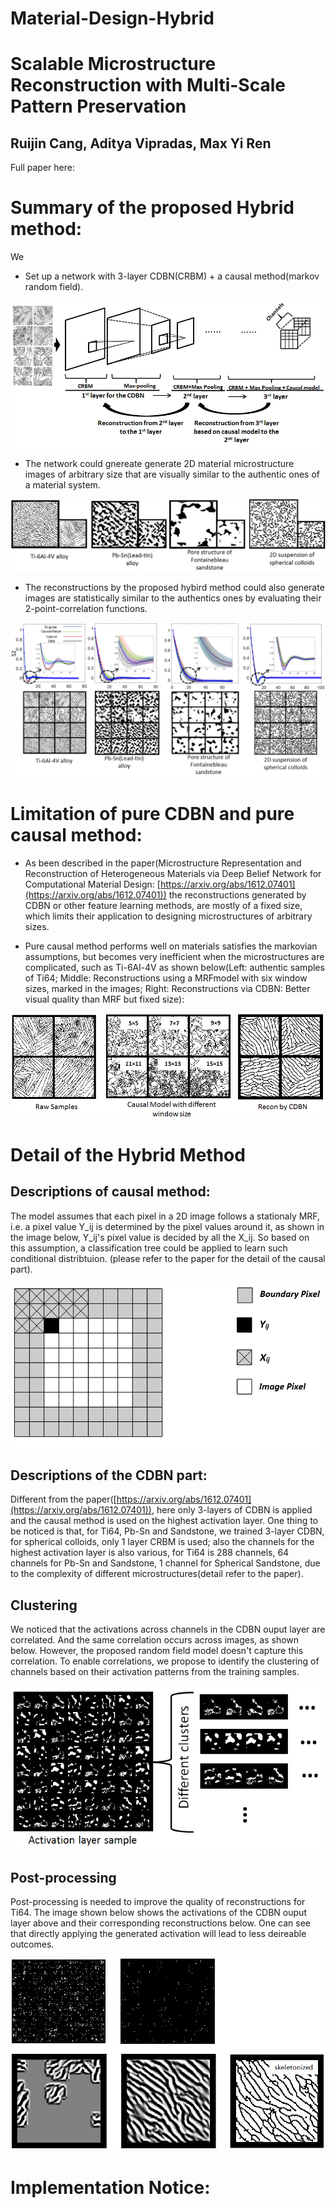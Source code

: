 # Material-Design-Hybrid
# Scalable Microstructure Reconstruction with Multi-Scale Pattern Preservation
## Ruijin Cang, Aditya Vipradas, Max Yi Ren
Full paper here:
# Summary of the proposed Hybrid method:
We
- Set up a network with 3-layer CDBN(CRBM) + a causal method(markov random field).

![](images/configuration.PNG)

- The network could gnereate generate 2D material microstructure images of arbitrary size that are visually similar to the authentic ones of a material system.

![](images/compare_vis.PNG)

- The reconstructions by the proposed hybird method could also generate images are statistically similar to the authentics ones by evaluating their 2-point-correlation functions.

![](images/compare_stat.PNG)

# Limitation of pure CDBN and pure causal method:

- As been described in the paper(Microstructure Representation and Reconstruction of Heterogeneous Materials via Deep Belief Network for Computational Material Design: [https://arxiv.org/abs/1612.07401](https://arxiv.org/abs/1612.07401))
the reconstructions generated by CDBN or other feature learning methods, are mostly of a fixed size, which limits their application to designing microstructures of arbitrary sizes.

- Pure causal method performs well on materials satisfies the markovian assumptions, but becomes very inefficient when the microstructures are complicated, 
such as Ti-6Al-4V as shown below(Left: authentic samples of Ti64; Middle: Reconstructions using a MRFmodel with six window sizes, marked in the images;
Right: Reconstructions via CDBN: Better visual quality than MRF but fixed size):

![](images/compare_causal.PNG)

# Detail of the Hybrid Method

## Descriptions of causal method:
The model assumes that each pixel in a 2D image follows a stationaly MRF, i.e. a pixel value Y_ij is determined by the pixel values around it,
as shown in the image below, Y_ij's pixel value is decided by all the X_ij. So based on this assumption, a classification tree could be applied to learn such conditional distribtuion.
(please refer to the paper for the detail of the causal part).

![](images/boundary_padding.PNG)

## Descriptions of the CDBN part:
Different from the paper([https://arxiv.org/abs/1612.07401](https://arxiv.org/abs/1612.07401)), here only 3-layers of CDBN is applied and the
causal method is used on the highest activation layer. One thing to be noticed is that, for Ti64, Pb-Sn and Sandstone, we trained 3-layer CDBN,
for spherical colloids, only 1 layer CRBM is used; also the channels for the highest activation layer is also various, for Ti64 is 288 channels,
64 channels for Pb-Sn and Sandstone, 1 channel for Spherical Sandstone, due to the complexity of different microstructures(detail refer to the paper).

## Clustering
We noticed that the activations across channels in the CDBN ouput layer are correlated. And the same correlation occurs across images, as shown below.
However, the proposed random field model doesn't capture this correlation. To enable correlations, we propose to identify the clustering of channels based on their activation patterns from the training samples.

![](images/Clustering.PNG)

## Post-processing
Post-processing is needed to improve the quality of reconstructions for Ti64. The image shown below shows the activations of the CDBN ouput layer
above and their corresponding reconstructions below. One can see that directly applying the generated activation will lead to less deireable outcomes.

![](images/threshold.PNG)

# Implementation Notice:



